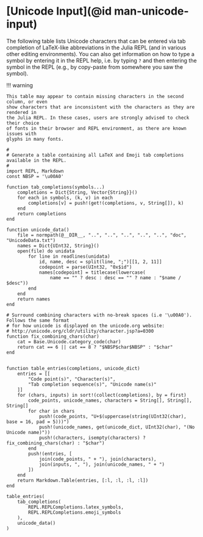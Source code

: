 # [Unicode Input](@id man-unicode-input)

The following table lists Unicode characters that can be entered via
tab completion of LaTeX-like abbreviations in the Julia REPL (and
in various other editing environments).  You can also get information on how to
type a symbol by entering it in the REPL help, i.e. by typing `?` and then
entering the symbol in the REPL (e.g., by copy-paste from somewhere you saw
the symbol).

!!! warning

    This table may appear to contain missing characters in the second column, or even
    show characters that are inconsistent with the characters as they are rendered in
    the Julia REPL. In these cases, users are strongly advised to check their choice
    of fonts in their browser and REPL environment, as there are known issues with
    glyphs in many fonts.

```@eval
#
# Generate a table containing all LaTeX and Emoji tab completions available in the REPL.
#
import REPL, Markdown
const NBSP = '\u00A0'

function tab_completions(symbols...)
    completions = Dict{String, Vector{String}}()
    for each in symbols, (k, v) in each
        completions[v] = push!(get!(completions, v, String[]), k)
    end
    return completions
end

function unicode_data()
    file = normpath(@__DIR__, "..", "..", "..", "..", "..", "doc", "UnicodeData.txt")
    names = Dict{UInt32, String}()
    open(file) do unidata
        for line in readlines(unidata)
            id, name, desc = split(line, ";")[[1, 2, 11]]
            codepoint = parse(UInt32, "0x$id")
            names[codepoint] = titlecase(lowercase(
                name == "" ? desc : desc == "" ? name : "$name / $desc"))
        end
    end
    return names
end

# Surround combining characters with no-break spaces (i.e '\u00A0'). Follows the same format
# for how unicode is displayed on the unicode.org website:
# http://unicode.org/cldr/utility/character.jsp?a=0300
function fix_combining_chars(char)
    cat = Base.Unicode.category_code(char)
    return cat == 6 || cat == 8 ? "$NBSP$char$NBSP" : "$char"
end


function table_entries(completions, unicode_dict)
    entries = [[
        "Code point(s)", "Character(s)",
        "Tab completion sequence(s)", "Unicode name(s)"
    ]]
    for (chars, inputs) in sort!(collect(completions), by = first)
        code_points, unicode_names, characters = String[], String[], String[]
        for char in chars
            push!(code_points, "U+$(uppercase(string(UInt32(char), base = 16, pad = 5)))")
            push!(unicode_names, get(unicode_dict, UInt32(char), "(No Unicode name)"))
            push!(characters, isempty(characters) ? fix_combining_chars(char) : "$char")
        end
        push!(entries, [
            join(code_points, " + "), join(characters),
            join(inputs, ", "), join(unicode_names, " + ")
        ])
    end
    return Markdown.Table(entries, [:l, :l, :l, :l])
end

table_entries(
    tab_completions(
        REPL.REPLCompletions.latex_symbols,
        REPL.REPLCompletions.emoji_symbols
    ),
    unicode_data()
)
```
